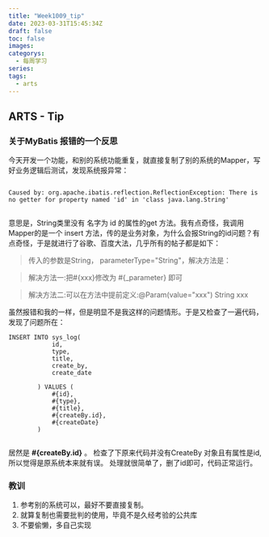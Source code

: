 ```yaml
---
title: "Week1009_tip"
date: 2023-03-31T15:45:34Z
draft: false 
toc: false
images:
categorys:
  - 每周学习
series:
tags:
  - arts 
---
```


## ARTS - Tip

### 关于MyBatis 报错的一个反思

今天开发一个功能，和别的系统功能重复，就直接复制了别的系统的Mapper，写好业务逻辑后测试，发现系统报异常：

```

Caused by: org.apache.ibatis.reflection.ReflectionException: There is no getter for property named 'id' in 'class java.lang.String'


```

意思是，String类里没有 名字为 id 的属性的get 方法。我有点奇怪，我调用Mapper的是一个 insert 方法，传的是业务对象，为什么会报String的id问题？有点奇怪，于是就进行了谷歌、百度大法，几乎所有的帖子都是如下：


> 传入的参数是String， parameterType="String"，解决方法是：


> 解决方法一:把#{xxx}修改为 #{_parameter} 即可

>解决方法二:可以在方法中提前定义:@Param(value="xxx") String xxx
>


虽然报错和我的一样，但是明显不是我这样的问题情形。于是又检查了一遍代码，发现了问题所在：

```
INSERT INTO sys_log(
			id,
			type,
			title,
			create_by, 
			create_date
			
		) VALUES (
			#{id},
			#{type},
			#{title}, 
			#{createBy.id},
			#{createDate}
		)


```


居然是 **#{createBy.id}** 。 检查了下原来代码并没有CreateBy 对象且有属性是id, 所以觉得是原系统本来就有误。 处理就很简单了，删了id即可，代码正常运行。


### 教训
1. 参考别的系统可以，最好不要直接复制。
2. 就算复制也需要批判的使用，毕竟不是久经考验的公共库
3. 不要偷懒，多自己实现
